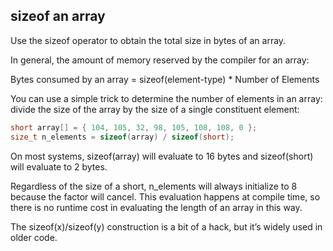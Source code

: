 ## sizeof an array

Use the sizeof operator to obtain the total size in bytes of an array.

In general, the amount of memory reserved by the compiler for an array:

Bytes consumed by an array = sizeof(element-type) * Number of Elements

You can use a simple trick to determine the number of elements in an array: divide the size of the array by the size of a single constituent element:

```cpp
short array[] = { 104, 105, 32, 98, 105, 108, 108, 0 };
size_t n_elements = sizeof(array) / sizeof(short);
```

On most systems, sizeof(array) will evaluate to 16 bytes and sizeof(short) will evaluate to 2 bytes.

Regardless of the size of a short, n_elements will always initialize to 8 because the factor will cancel. This evaluation happens at compile time, so there is no runtime cost in evaluating the length of an array in this way.

The sizeof(x)/sizeof(y) construction is a bit of a hack, but it’s widely used in older code.
